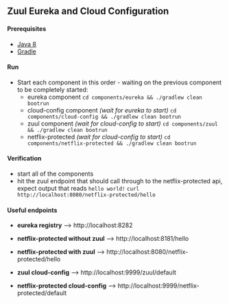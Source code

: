 ## Zuul Eureka and Cloud Configuration

#### Prerequisites

+ [Java 8](http://www.oracle.com/technetwork/java/javase/downloads/jdk8-downloads-2133151.html) 
+ [Gradle](https://gradle.org/)

#### Run
+ Start each component in this order - waiting on the previous component to be completely started:
  + eureka component 
     `cd components/eureka && ./gradlew clean bootrun`
  + cloud-config component _(wait for eureka to start)_
     `cd components/cloud-config && ./gradlew clean bootrun`
  + zuul component _(wait for cloud-config to start)_
     `cd components/zuul && ./gradlew clean bootrun`
  + netflix-protected _(wait for cloud-config to start)_
     `cd components/netflix-protected && ./gradlew clean bootrun`

#### Verification
+ start all of the components
+ hit the zuul endpoint that should call through to the netflix-protected api, expect output that reads `hello world!`
  `curl http://localhost:8080/netflix-protected/hello`

#### Useful endpoints

 + __eureka registry__ --> http://localhost:8282
 
 + __netflix-protected without zuul__ --> http://localhost:8181/hello
 
 + __netflix-protected with zuul__ --> http://localhost:8080/netflix-protected/hello
 
 + __zuul cloud-config__ --> http://localhost:9999/zuul/default
 
 + __netflix-protected cloud-config__ --> http://localhost:9999/netflix-protected/default
